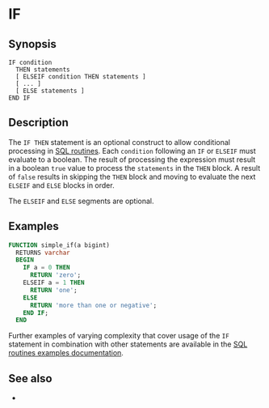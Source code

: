 # IF

## Synopsis

```text
IF condition
  THEN statements
  [ ELSEIF condition THEN statements ]
  [ ... ]
  [ ELSE statements ]
END IF
```

## Description

The `IF THEN` statement is an optional construct to allow conditional processing
in [SQL routines](/routines/introduction). Each `condition`  following an `IF`
or `ELSEIF` must evaluate to a boolean. The result of processing the expression
must result in a boolean `true` value to process the `statements` in the `THEN`
block. A result of `false` results in skipping the `THEN` block and moving to
evaluate the next `ELSEIF` and `ELSE` blocks in order.

The `ELSEIF` and `ELSE` segments are optional.

## Examples

```sql
FUNCTION simple_if(a bigint)
  RETURNS varchar
  BEGIN
    IF a = 0 THEN
      RETURN 'zero';
    ELSEIF a = 1 THEN
      RETURN 'one';
    ELSE
      RETURN 'more than one or negative';
    END IF;
  END
```

Further examples of varying complexity that cover usage of the `IF` statement in
combination with other statements are available in the [SQL routines examples
documentation](/routines/examples).

## See also

* [](/routines/introduction)
